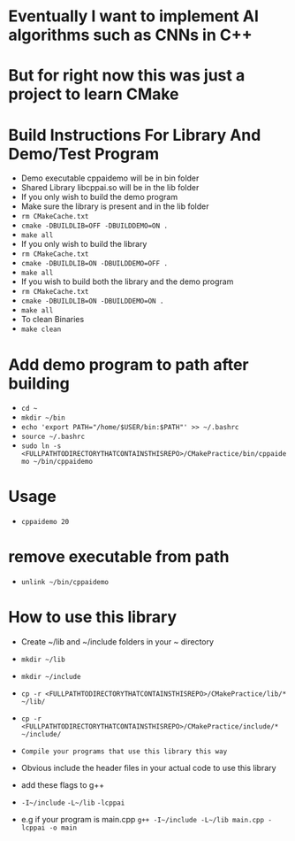 # Eventually I want to implement AI algorithms such as CNNs in C++
# But for right now this was just a project to learn CMake

# Build Instructions For Library And Demo/Test Program
* Demo executable cppaidemo will be in bin folder
* Shared Library libcppai.so will be in the lib folder
* If you only wish to build the demo program
 * Make sure the library is present and in the lib folder
 * `rm CMakeCache.txt`
 * `cmake -DBUILDLIB=OFF -DBUILDDEMO=ON .`
 * `make all`
* If you only wish to build the library
 * `rm CMakeCache.txt`
 * `cmake -DBUILDLIB=ON -DBUILDDEMO=OFF .`
 * `make all`
* If you wish to build both the library and the demo program
 * `rm CMakeCache.txt`
 * `cmake -DBUILDLIB=ON -DBUILDDEMO=ON .`
 * `make all`
* To clean Binaries
 * `make clean`

# Add demo program to path after building

* `cd ~`
* `mkdir ~/bin`
* `echo 'export PATH="/home/$USER/bin:$PATH"' >> ~/.bashrc`
* `source ~/.bashrc`
* `sudo ln -s <FULLPATHTODIRECTORYTHATCONTAINSTHISREPO>/CMakePractice/bin/cppaidemo ~/bin/cppaidemo`

# Usage
* `cppaidemo 20`

# remove executable from path
* `unlink ~/bin/cppaidemo`

# How to use this library

* Create ~/lib and ~/include folders in your ~ directory
 * `mkdir ~/lib`
 * `mkdir ~/include`
 * `cp -r <FULLPATHTODIRECTORYTHATCONTAINSTHISREPO>/CMakePractice/lib/* ~/lib/`
 * `cp -r <FULLPATHTODIRECTORYTHATCONTAINSTHISREPO>/CMakePractice/include/* ~/include/`

* `Compile your programs that use this library this way`
 * Obvious include the header files in your actual code to use this library
 * add these flags to g++
 * `-I~/include` `-L~/lib` `-lcppai`
 * e.g if your program is main.cpp `g++ -I~/include -L~/lib main.cpp -lcppai -o main`